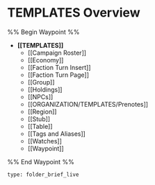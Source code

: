 # TEMPLATES Overview
%% Begin Waypoint %%
- **[[TEMPLATES]]**
	- [[Campaign Roster]]
	- [[Economy]]
	- [[Faction Turn Insert]]
	- [[Faction Turn Page]]
	- [[Group]]
	- [[Holdings]]
	- [[NPCs]]
	- [[ORGANIZATION/TEMPLATES/Prenotes]]
	- [[Region]]
	- [[Stub]]
	- [[Table]]
	- [[Tags and Aliases]]
	- [[Watches]]
	- [[Waypoint]]

%% End Waypoint %%
 
```ccard
type: folder_brief_live
```
 
